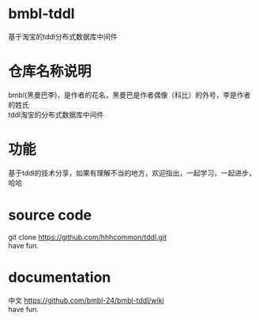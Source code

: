 # bmbl-tddl  
基于淘宝的tddl分布式数据库中间件
# 仓库名称说明
bmbl(黑曼巴李)，是作者的花名，黑曼巴是作者偶像（科比）的外号，李是作者的姓氏  
tddl淘宝的分布式数据库中间件
# 功能
基于tddl的技术分享，如果有理解不当的地方，欢迎指出，一起学习，一起进步，哈哈
# source code
git clone https://github.com/hhhcommon/tddl.git  
have fun.
# documentation
中文 https://github.com/bmbl-24/bmbl-tddl/wiki  
have fun.
